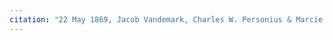 ```yaml
---
citation: "22 May 1869, Jacob Vandemark, Charles W. Personius & Marcie E. his wife to William B. Wolcott, Caroline Deeds Book 1, p572, Tompkins County Clerk, Ithaca NY. Alternate scan provided by Tompkins County Clerk, with contrast enhanced."
---
```


